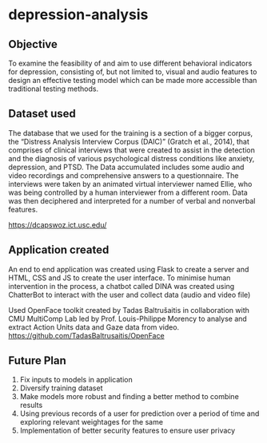 # depression-analysis
## Objective 
To examine the feasibility of and aim to use different behavioral indicators for depression, consisting of, but not limited to, visual and audio features to design an effective testing model which can be made more accessible than traditional testing methods. 

## Dataset used
The database that we used for the training is a section of a bigger corpus, the “Distress Analysis Interview Corpus (DAIC)” (Gratch et al., 2014), that comprises of clinical interviews that were created to assist in the detection and the diagnosis of various psychological distress conditions like anxiety, depression, and PTSD.  The Data accumulated includes some audio and video recordings and comprehensive answers to a questionnaire. The interviews were taken by an animated virtual interviewer named Ellie, who was being controlled by a human interviewer from a different room. Data was then deciphered and interpreted for a number of verbal and nonverbal features. 

https://dcapswoz.ict.usc.edu/


## Application created
An end to end application was created using Flask to create a server and HTML, CSS and JS to create the user interface. To minimise human intervention in the process, a chatbot called DINA was created using ChatterBot to interact with the user and collect data (audio and video file)

Used OpenFace toolkit created by Tadas Baltrušaitis in collaboration with CMU MultiComp Lab led by Prof. Louis-Philippe Morency to analyse and extract Action Units data and Gaze data from video.
https://github.com/TadasBaltrusaitis/OpenFace

## Future Plan
1. Fix inputs to models in application
2. Diversify training dataset
3. Make models more robust and finding a better method to combine results
4. Using previous records of a user for prediction over a period of time and exploring relevant weightages for the same 
5. Implementation of better security features to ensure user privacy 




